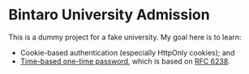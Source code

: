# Bintaro University Admission

This is a dummy project for a fake university. My goal here is to learn:
- Cookie-based authentication (especially HttpOnly cookies); and
- [Time-based one-time password](https://en.wikipedia.org/wiki/Time-based_one-time_password), which is based on [RFC 6238](https://www.rfc-editor.org/rfc/rfc6238.html).
